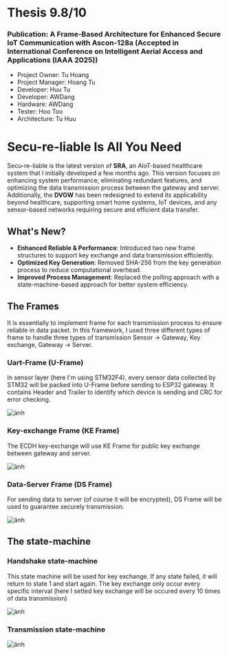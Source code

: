 # Thesis 9.8/10
### Publication: A Frame-Based Architecture for Enhanced Secure IoT Communication with Ascon-128a (Accepted in International Conference on Intelligent Aerial Access and Applications (IAAA 2025))
* Project Owner: Tu Hoang
* Project Manager: Hoang Tu
* Developer: Huu Tu
* Developer: AWDang
* Hardware: AWDang
* Tester: Hoo Too
* Architecture: Tu Huu

# Secu-re-liable Is All You Need

Secu-re-liable is the latest version of **SRA**, an AIoT-based healthcare system that I initially developed a few months ago. This version focuses on enhancing system performance, eliminating redundant features, and optimizing the data transmission process between the gateway and server. Additionally, the **DVGW** has been redesigned to extend its applicability beyond healthcare, supporting smart home systems, IoT devices, and any sensor-based networks requiring secure and efficient data transfer.

## What's New?
- **Enhanced Reliable & Performance**: Introduced two new frame structures to support key exchange and data transmission efficiently.
- **Optimized Key Generation**: Removed SHA-256 from the key generation process to reduce computational overhead.
- **Improved Process Management**: Replaced the polling approach with a state-machine-based approach for better system efficiency.

## The Frames

It is essentially to implement frame for each transmission process to ensure reliable in data packet. In this framework, I used three different types of frame to handle three types of transmission Sensor -> Gateway, Key exchange, Gateway -> Server. 

### Uart-Frame (U-Frame)

In sensor layer (here I'm using STM32F4), every sensor data collected by STM32 will be packed into U-Frame before sending to ESP32 gateway. It contains Header and Trailer to identify which device is sending and CRC for error checking.

![ảnh](https://github.com/user-attachments/assets/d7750a0c-8f89-4af8-9a51-24539cf6f483)

### Key-exchange Frame (KE Frame)

The ECDH key-exchange will use KE Frame for public key exchange between gateway and server.

![ảnh](https://github.com/user-attachments/assets/cdeb42f6-c24c-4fe0-9290-5d1c0389d57d)

### Data-Server Frame (DS Frame)

For sending data to server (of course it will be encrypted), DS Frame will be used to guarantee securely transmission. 

![ảnh](https://github.com/user-attachments/assets/cb4034ac-95f7-4d11-b019-ca7408f4d63a)

## The state-machine 

### Handshake state-machine

This state machine will be used for key exchange. If any state failed, it will return to state 1 and start again. The key exchange only occur every specific interval (here I setted key exchange will be occured every 10 times of data transmission)

![ảnh](https://github.com/user-attachments/assets/29325b79-9955-481a-a3d4-04148543af68)

### Transmission state-machine

![ảnh](https://github.com/user-attachments/assets/f5b0b92b-4098-46c1-9548-6d662487ced5)







